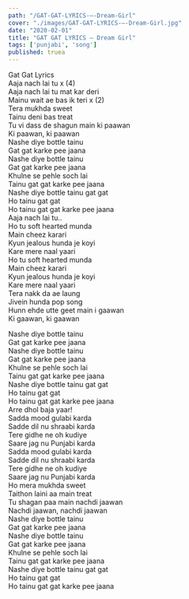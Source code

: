 ```yaml
---
path: "/GAT-GAT-LYRICS-–-Dream-Girl"
cover: "./images/GAT-GAT-LYRICS-–-Dream-Girl.jpg"
date: "2020-02-01"
title: "GAT GAT LYRICS – Dream Girl"
tags: ['punjabi', 'song']
published: truea
---
```

  
Gat Gat Lyrics  
Aaja nach lai tu x (4)  
Aaja nach lai tu mat kar deri  
Mainu wait ae bas ik teri x (2)  
Tera mukhda sweet  
Tainu deni bas treat  
Tu vi dass de shagun main ki paawan  
Ki paawan, ki paawan  
Nashe diye bottle tainu  
Gat gat karke pee jaana  
Nashe diye bottle tainu  
Gat gat karke pee jaana  
Khulne se pehle soch lai  
Tainu gat gat karke pee jaana  
Nashe diye bottle tainu gat gat  
Ho tainu gat gat  
Ho tainu gat gat karke pee jaana  
Aaja nach lai tu..  
Ho tu soft hearted munda  
Main cheez karari  
Kyun jealous hunda je koyi  
Kare mere naal yaari  
Ho tu soft hearted munda  
Main cheez karari  
Kyun jealous hunda je koyi  
Kare mere naal yaari  
Tera nakk da ae laung  
Jivein hunda pop song  
Hunn ehde utte geet main i gaawan  
Ki gaawan, ki gaawan  
  
  
  
  
  
  
Nashe diye bottle tainu  
Gat gat karke pee jaana  
Nashe diye bottle tainu  
Gat gat karke pee jaana  
Khulne se pehle soch lai  
Tainu gat gat karke pee jaana  
Nashe diye bottle tainu gat gat  
Ho tainu gat gat  
Ho tainu gat gat karke pee jaana  
Arre dhol baja yaar!  
Sadda mood gulabi karda  
Sadde dil nu shraabi karda  
Tere gidhe ne oh kudiye  
Saare jag nu Punjabi karda  
Sadda mood gulabi karda  
Sadde dil nu shraabi karda  
Tere gidhe ne oh kudiye  
Saare jag nu Punjabi karda  
Ho mera mukhda sweet  
Taithon laini aa main treat  
Tu shagan paa main nachdi jaawan  
Nachdi jaawan, nachdi jaawan  
Nashe diye bottle tainu  
Gat gat karke pee jaana  
Nashe diye bottle tainu  
Gat gat karke pee jaana  
Khulne se pehle soch lai  
Tainu gat gat karke pee jaana  
Nashe diye bottle tainu gat gat  
Ho tainu gat gat  
Ho tainu gat gat karke pee jaana  
